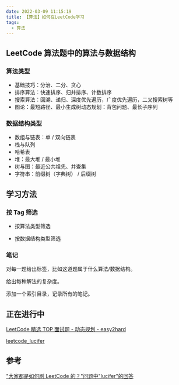 ```yaml
---
date: 2022-03-09 11:15:19
title: 【算法】如何在LeetCode学习
tags:
  - 算法
---
```


## LeetCode 算法题中的算法与数据结构

### 算法类型

- 基础技巧：分治、二分、贪心
- 排序算法：快速排序、归并排序、计数排序
- 搜索算法：回溯、递归、深度优先遍历，广度优先遍历，二叉搜索树等
- 图论：最短路径、最小生成树动态规划：背包问题、最长子序列

### 数据结构类型

- 数组与链表：单 / 双向链表
- 栈与队列
- 哈希表
- 堆：最大堆 / 最小堆
- 树与图：最近公共祖先、并查集
- 字符串：前缀树（字典树） / 后缀树

## 学习方法

### 按 Tag 筛选

- 按算法类型筛选

- 按数据结构类型筛选

### 笔记

对每一题给出标签，比如这道题属于什么算法/数据结构。

给出每种解法的复杂度。

添加一个索引目录，记录所有的笔记。

## 正在进行中

[LeetCode 精选 TOP 面试题 - 动态规划 - easy2hard](https://leetcode-cn.com/problemset/all/?page=1&listId=2ckc81c&topicSlugs=dynamic-programming&sorting=W3sic29ydE9yZGVyIjoiQVNDRU5ESU5HIiwib3JkZXJCeSI6IkRJRkZJQ1VMVFkifV0%3D)

[leetcode_lucifer](https://github.com/SimonFighter/leetcode_lucifer)

## 参考

["大家都是如何刷 LeetCode 的？"问题中"lucifer"的回答](https://www.zhihu.com/question/280279208/answer/510354868)
